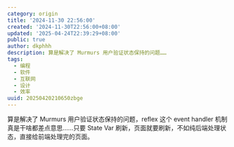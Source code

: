 ```yaml
---
category: origin
title: '2024-11-30 22:56:00'
created: '2024-11-30T22:56:00+08:00'
updated: '2025-04-24T22:39:29+08:00'
public: true
author: dkphhh
description: 算是解决了 Murmurs 用户验证状态保持的问题……
tags:
  - 编程
  - 软件
  - 互联网
  - 设计
  - 效率
uuid: 20250420210650zbge
---
```


算是解决了 Murmurs 用户验证状态保持的问题，reflex 这个 event handler 机制真是干啥都差点意思……只要 State Var 刷新，页面就要刷新，不如纯后端处理状态，直接给前端处理完的页面。
